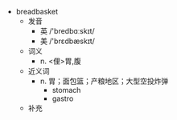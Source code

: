- breadbasket
  - 发音
    - 英 /'bredbɑːskɪt/
    - 美 /'brɛdbæskɪt/
  - 词义
    - n. <俚>胃,腹
  - 近义词
    - n. 胃；面包篮；产粮地区；大型空投炸弹
      - stomach
      - gastro
  - 补充
